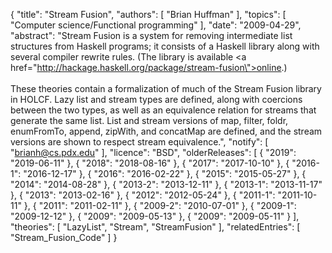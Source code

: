 {
    "title": "Stream Fusion",
    "authors": [
        "Brian Huffman"
    ],
    "topics": [
        "Computer science/Functional programming"
    ],
    "date": "2009-04-29",
    "abstract": "Stream Fusion is a system for removing intermediate list structures from Haskell programs; it consists of a Haskell library along with several compiler rewrite rules. (The library is available <a href=\"http://hackage.haskell.org/package/stream-fusion\">online</a>.)<br><br>These theories contain a formalization of much of the Stream Fusion library in HOLCF. Lazy list and stream types are defined, along with coercions between the two types, as well as an equivalence relation for streams that generate the same list. List and stream versions of map, filter, foldr, enumFromTo, append, zipWith, and concatMap are defined, and the stream versions are shown to respect stream equivalence.",
    "notify": [
        "brianh@cs.pdx.edu"
    ],
    "licence": "BSD",
    "olderReleases": [
        {
            "2019": "2019-06-11"
        },
        {
            "2018": "2018-08-16"
        },
        {
            "2017": "2017-10-10"
        },
        {
            "2016-1": "2016-12-17"
        },
        {
            "2016": "2016-02-22"
        },
        {
            "2015": "2015-05-27"
        },
        {
            "2014": "2014-08-28"
        },
        {
            "2013-2": "2013-12-11"
        },
        {
            "2013-1": "2013-11-17"
        },
        {
            "2013": "2013-02-16"
        },
        {
            "2012": "2012-05-24"
        },
        {
            "2011-1": "2011-10-11"
        },
        {
            "2011": "2011-02-11"
        },
        {
            "2009-2": "2010-07-01"
        },
        {
            "2009-1": "2009-12-12"
        },
        {
            "2009": "2009-05-13"
        },
        {
            "2009": "2009-05-11"
        }
    ],
    "theories": [
        "LazyList",
        "Stream",
        "StreamFusion"
    ],
    "relatedEntries": [
        "Stream_Fusion_Code"
    ]
}